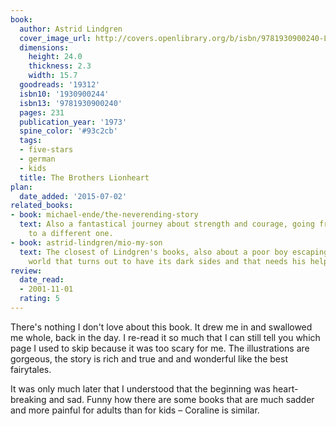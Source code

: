 ```yaml
---
book:
  author: Astrid Lindgren
  cover_image_url: http://covers.openlibrary.org/b/isbn/9781930900240-L.jpg
  dimensions:
    height: 24.0
    thickness: 2.3
    width: 15.7
  goodreads: '19312'
  isbn10: '1930900244'
  isbn13: '9781930900240'
  pages: 231
  publication_year: '1973'
  spine_color: '#93c2cb'
  tags:
  - five-stars
  - german
  - kids
  title: The Brothers Lionheart
plan:
  date_added: '2015-07-02'
related_books:
- book: michael-ende/the-neverending-story
  text: Also a fantastical journey about strength and courage, going from our world
    to a different one.
- book: astrid-lindgren/mio-my-son
  text: The closest of Lindgren's books, also about a poor boy escaping into a fantastical
    world that turns out to have its dark sides and that needs his help.
review:
  date_read:
  - 2001-11-01
  rating: 5
---
```


There's nothing I don't love about this book. It drew me in and swallowed me whole, back in the day. I re-read it so
much that I can still tell you which page I used to skip because it was too scary for me. The illustrations are
gorgeous, the story is rich and true and and wonderful like the best fairytales.

It was only much later that I understood that the beginning was heart-breaking and sad. Funny how there are some books
that are much sadder and more painful for adults than for kids – Coraline is similar.
